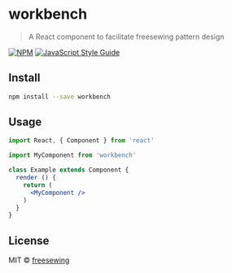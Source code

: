 # workbench

> A React component to facilitate freesewing pattern design

[![NPM](https://img.shields.io/npm/v/workbench.svg)](https://www.npmjs.com/package/workbench) [![JavaScript Style Guide](https://img.shields.io/badge/code_style-standard-brightgreen.svg)](https://standardjs.com)

## Install

```bash
npm install --save workbench
```

## Usage

```jsx
import React, { Component } from 'react'

import MyComponent from 'workbench'

class Example extends Component {
  render () {
    return (
      <MyComponent />
    )
  }
}
```

## License

MIT © [freesewing](https://github.com/freesewing)
